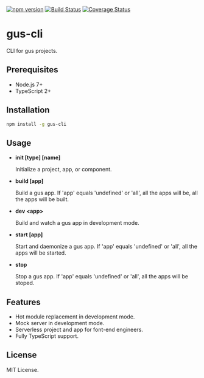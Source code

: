 [![npm version](https://badge.fury.io/js/gus-cli.svg)](https://www.npmjs.com/package/gus-cli)
[![Build Status](https://travis-ci.org/ephoton/gus-cli.svg?branch=master)](https://travis-ci.org/ephoton/gus-cli)
[![Coverage Status](https://coveralls.io/repos/github/ephoton/gus-cli/badge.svg?branch=master)](https://coveralls.io/github/ephoton/gus-cli?branch=master)

# gus-cli
CLI for gus projects.

## Prerequisites
- Node.js 7+
- TypeScript 2+

## Installation
```bash
npm install -g gus-cli
```

## Usage
* **init [type] [name]**

  Initialize a project, app, or component.

* **build [app]**

  Build a gus app. If 'app' equals 'undefined' or 'all', all the apps will be, all the apps will be built.

* **dev \<app\>**

  Build and watch a gus app in development mode.

* **start [app]**

  Start and daemonize a gus app. If 'app' equals 'undefined' or 'all', all the apps will be started.

* **stop <app>**

  Stop a gus app. If 'app' equals 'undefined' or 'all', all the apps will be stoped.

## Features
- Hot module replacement in development mode.
- Mock server in development mode.
- Serverless project and app for font-end engineers.
- Fully TypeScript support.

## License
MIT License.
